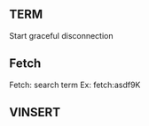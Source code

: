TERM
-----
Start graceful disconnection

Fetch
------
Fetch: search term
Ex: fetch:asdf9K

VINSERT
-------
